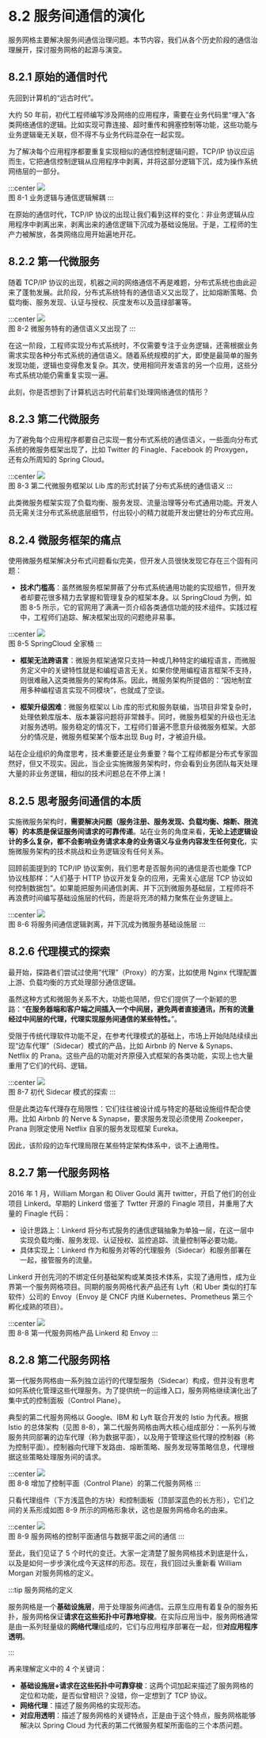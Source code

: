 # 8.2 服务间通信的演化

服务网格主要解决服务间通信治理问题。本节内容，我们从各个历史阶段的通信治理展开，探讨服务网格的起源与演变。

## 8.2.1 原始的通信时代

先回到计算机的“远古时代”。

大约 50 年前，初代工程师编写涉及网络的应用程序，需要在业务代码里“埋入”各类网络通信的逻辑。比如实现可靠连接、超时重传和拥塞控制等功能，这些功能与业务逻辑毫无关联，但不得不与业务代码混杂在一起实现。

为了解决每个应用程序都要重复实现相似的通信控制逻辑问题，TCP/IP 协议应运而生，它把通信控制逻辑从应用程序中剥离，并将这部分逻辑下沉，成为操作系统网络层的一部分。

:::center
  ![](../assets/service-mesh-tcp.png)<br/>
  图 8-1 业务逻辑与通信逻辑解耦
:::

在原始的通信时代，TCP/IP 协议的出现让我们看到这样的变化：非业务逻辑从应用程序中剥离出来，剥离出来的通信逻辑下沉成为基础设施层。于是，工程师的生产力被解放，各类网络应用开始遍地开花。

## 8.2.2 第一代微服务

随着 TCP/IP 协议的出现，机器之间的网络通信不再是难题，分布式系统也由此迎来了蓬勃发展。此阶段，分布式系统特有的通信语义又出现了，比如熔断策略、负载均衡、服务发现、认证与授权、灰度发布以及蓝绿部署等。

:::center
  ![](../assets/service-mesh-2.png)<br/>
  图 8-2 微服务特有的通信语义又出现了
:::

在这一阶段，工程师实现分布式系统时，不仅需要专注于业务逻辑，还需根据业务需求实现各种分布式系统的通信语义。随着系统规模的扩大，即使是最简单的服务发现功能，逻辑也变得愈发复杂。其次，使用相同开发语言的另一个应用，这些分布式系统功能仍需重复实现一遍。

此刻，你是否想到了计算机远古时代前辈们处理网络通信的情形？

## 8.2.3 第二代微服务

为了避免每个应用程序都要自己实现一套分布式系统的通信语义，一些面向分布式系统的微服务框架出现了，比如 Twitter 的 Finagle、Facebook 的 Proxygen，还有众所周知的 Spring Cloud。

:::center
  ![](../assets/service-mesh-3.png)<br/>
  图 8-3 第二代微服务框架以 Lib 库的形式封装了分布式系统的通信语义
:::

此类微服务框架实现了负载均衡、服务发现、流量治理等分布式通用功能。开发人员无需关注分布式系统底层细节，付出较小的精力就能开发出健壮的分布式应用。

## 8.2.4 微服务框架的痛点

使用微服务框架解决分布式问题看似完美，但开发人员很快发现它存在三个固有问题：

- **技术门槛高**：虽然微服务框架屏蔽了分布式系统通用功能的实现细节，但开发者却要花很多精力去掌握和管理复杂的框架本身。以 SpringCloud 为例，如图 8-5 所示，它的官网用了满满一页介绍各类通信功能的技术组件。实践过程中，工程师们追踪、解决框架出现的问题绝非易事。

:::center
  ![](../assets/SpringCloud.webp)<br/>
  图 8-5 SpringCloud 全家桶
:::

- **框架无法跨语言**：微服务框架通常只支持一种或几种特定的编程语言，而微服务定义中的关键特性就是和编程语言无关。如果你使用编程语言框架不支持，则很难融入这类微服务的架构体系。因此，微服务架构所提倡的：“因地制宜用多种编程语言实现不同模块”，也就成了空谈。

- **框架升级困难**：微服务框架以 Lib 库的形式和服务联编，当项目非常复杂时，处理依赖库版本、版本兼容问题将非常棘手。同时，微服务框架的升级也无法对服务透明。服务稳定的情况下，工程师们普遍不愿意升级微服务框架。大部分的情况是，微服务框架某个版本出现 Bug 时，才被迫升级。

站在企业组织的角度思考，技术重要还是业务重要？每个工程师都是分布式专家固然好，但又不现实。因此，当企业实施微服务架构时，你会看到业务团队每天处理大量的非业务逻辑，相似的技术问题总在不停上演！

## 8.2.5 思考服务间通信的本质

实施微服务架构时，**需要解决问题（服务注册、服务发现、负载均衡、熔断、限流等）的本质是保证服务间请求的可靠传递**。站在业务的角度来看，**无论上述逻辑设计的多么复杂，都不会影响业务请求本身的业务语义与业务内容发生任何变化**，实施微服务架构的技术挑战和业务逻辑没有任何关系。

回顾前面提到的 TCP/IP 协议案例，我们思考是否服务间的通信是否也能像 TCP 协议栈那样：“人们基于 HTTP 协议开发复杂的应用，无需关心底层 TCP 协议如何控制数据包”。如果能把服务间通信剥离、并下沉到微服务基础层，工程师将不再浪费时间编写基础设施层的代码，而是将充沛的精力聚焦在业务逻辑上。

:::center
  ![](../assets/service-mesh-4.png)<br/>
  图 8-6 将服务间通信逻辑剥离，并下沉成为微服务基础设施层
:::

## 8.2.6 代理模式的探索

最开始，探路者们尝试过使用“代理”（Proxy）的方案，比如使用 Nginx 代理配置上游、负载均衡的方式处理部分通信逻辑。

虽然这种方式和微服务关系不大，功能也简陋，但它们提供了一个新颖的思路：“**在服务器端和客户端之间插入一个中间层，避免两者直接通讯，所有的流量经过中间层的代理，代理实现服务间通信的某些特性。**”。

受限于传统代理软件功能不足，在参考代理模式的基础上，市场上开始陆陆续续出现“边车代理”（Sidecar）模式的产品，比如 Airbnb 的 Nerve & Synaps、Netflix 的 Prana。这些产品的功能对齐原侵入式框架的各类功能，实现上也大量重用了它们的代码、逻辑。

:::center
  ![](../assets/servicemesh-sidecar.png)<br/>
  图 8-7 初代 Sidecar 模式的探索
:::

但是此类边车代理存在局限性：它们往往被设计成与特定的基础设施组件配合使用。比如 Airbnb 的 Nerve & Synapse，要求服务发现必须使用 Zookeeper，Prana 则限定使用 Netflix 自家的服务发现框架 Eureka。

因此，该阶段的边车代理局限在某些特定架构体系中，谈不上通用性。

## 8.2.7 第一代服务网格

2016 年 1 月，William Morgan 和 Oliver Gould 离开 twitter，开启了他们的创业项目 Linkerd。早期的 Linkerd 借鉴了 Twtter 开源的 Finagle 项目，并重用了大量的 Finagle 代码：

- 设计思路上：Linkerd 将分布式服务的通信逻辑抽象为单独一层，在这一层中实现负载均衡、服务发现、认证授权、监控追踪、流量控制等必要功能。
- 具体实现上：Linkerd 作为和服务对等的代理服务（Sidecar）和服务部署在一起，接管服务的流量。

Linkerd 开创先河的不绑定任何基础架构或某类技术体系，实现了通用性，成为业界第一个服务网格项目。同期的服务网格代表产品还有 Lyft（和 Uber 类似的打车软件）公司的 Envoy（Envoy 是 CNCF 内继 Kubernetes、Prometheus 第三个孵化成熟的项目）。

:::center
  ![](../assets/linkerd-envoy.png)<br/>
  图 8-8 第一代服务网格产品 Linkerd 和 Envoy
:::

## 8.2.8 第二代服务网格

第一代服务网格由一系列独立运行的代理型服务（Sidecar）构成，但并没有思考如何系统化管理这些代理服务。为了提供统一的运维入口，服务网格继续演化出了集中式的控制面板（Control Plane）。

典型的第二代服务网格以 Google、IBM 和 Lyft 联合开发的 Istio 为代表。根据 Istio 的总体架构（见图 8-8），第二代服务网格由两大核心组成部分：一系列与微服务共同部署的边车代理（称为数据平面），以及用于管理这些代理的控制器（称为控制平面）。控制器向代理下发路由、熔断策略、服务发现等策略信息，代理根据这些策略处理服务间的请求。

:::center
  ![](../assets/6-b.png)<br/>
  图 8-8 增加了控制平面（Control Plane）的第二代服务网格
:::

只看代理组件（下方浅蓝色的方块）和控制面板（顶部深蓝色的长方形），它们之间的关系形成如图 8-9 所示的网格形象状，这也是服务网格命名的由来。

:::center
  ![](../assets/mesh3.png)<br/>
  图 8-9 服务网格的控制平面通信与数据平面之间的通信
:::

至此，我们见证了 5 个时代的变迁。大家一定清楚了服务网格技术到底是什么，以及是如何一步步演化成今天这样的形态。现在，我们回过头重新看 William Morgan 对服务网格的定义。

:::tip 服务网格的定义

服务网格是一个**基础设施层**，用于处理服务间通信。云原生应用有着复杂的服务拓扑，服务网格保证**请求在这些拓扑中可靠地穿梭**。在实际应用当中，服务网格通常是由一系列轻量级的**网络代理**组成的，它们与应用程序部署在一起，但**对应用程序透明**。

:::

再来理解定义中的 4 个关键词：

- **基础设施层+请求在这些拓扑中可靠穿梭**：这两个词加起来描述了服务网格的定位和功能，是否似曾相识？没错，你一定想到了 TCP 协议。
- **网络代理**：描述了服务网格的实现形态。
- **对应用透明**：描述了服务网格的关键特点，正是由于这个特点，服务网格能够解决以 Spring Cloud 为代表的第二代微服务框架所面临的三个本质问题。
